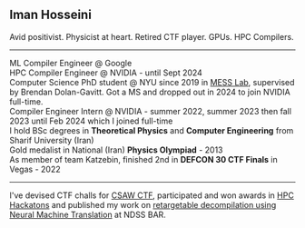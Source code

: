 ## Iman Hosseini
Avid positivist. Physicist at heart. Retired CTF player. GPUs. HPC Compilers.
_________________
ML Compiler Engineer @ Google </br>
HPC Compiler Engineer @ NVIDIA - until Sept 2024 </br>
Computer Science PhD student @ NYU since 2019 in [MESS Lab](https://messlab.moyix.net/), supervised by Brendan Dolan-Gavitt. Got a MS and dropped out in 2024 to join NVIDIA full-time. </br>
Compiler Engineer Intern @ NVIDIA - summer 2022, summer 2023 then fall 2023 until Feb 2024 which I joined full-time </br>
I hold BSc degrees in **Theoretical Physics** and **Computer Engineering** from Sharif University (Iran) </br>
Gold medalist in National (Iran) **Physics Olympiad** - 2013 </br> 
As member of team Katzebin, finished 2nd in **DEFCON 30 CTF Finals** in Vegas - 2022 </br>
_________________
I've devised CTF challs for [CSAW CTF](https://blog.osiris.cyber.nyu.edu/2020/12/01/cuda-reversing/), participated and won awards in [HPC Hackatons](https://community.arm.com/arm-community-blogs/b/high-performance-computing-blog/posts/aws-arm-ahug-hpc-cloud-hackathon) and published my work on [retargetable decompilation using Neural Machine Translation](https://www.ndss-symposium.org/ndss-paper/auto-draft-298/) at NDSS BAR. 
